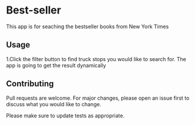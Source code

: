 # Best-seller

This app is for seaching the bestseller books from New York Times


## Usage

1.Click the filter button to find truck stops you would like to search for. The app is going to get the result dynamically

## Contributing

Pull requests are welcome. For major changes, please open an issue first to discuss what you would like to change.

Please make sure to update tests as appropriate.
